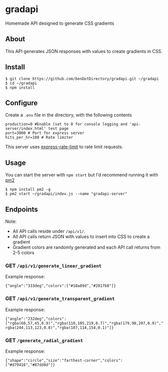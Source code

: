 
# gradapi
Homemade API designed to generate CSS gradients

## About
This API generates JSON responses with values to create gradients in CSS. 

## Install
```
$ git clone https://github.com/benDotDirectory/gradapi.git ~/gradapi
$ cd ~/gradapi
$ npm install
```

## Configure
Create a ```.env``` file in the directory, with the following contents
```
production=0 #Enable (set to 0 for console logging and 'api-server/index.html' test page
port=3000 # Port for express server
hits_per_hr=100 # Rate limiter
```

This server uses [express-rate-limit](https://www.npmjs.com/package/express-rate-limit) to rate limit requests. 

## Usage
You can start the server with ```npm start``` but I'd recommend running it with [pm2](https://pm2.keymetrics.io/)
```
$ npm install pm2 -g
$ pm2 start ~/gradapi/index.js --name "gradapi-server"
```


## Endpoints
Note:
- All API calls reside under ```/api/v1/```.
- All API calls return JSON with values to insert into CSS to create a gradient
- Gradient colors are randomly generated and each API call returns from 2-5 colors

### GET ```/api/v1/generate_linear_gradient```
Example response: 

```{"angle":"333deg","colors":["#10a89d","#2817b8"]}```


### GET ```/api/v1/generate_transparent_gradient```
Example response:

```{"angle":"232deg","colors":["rgba(60,57,45,0.9)","rgba(110,105,219,0.7)","rgba(179,98,207,0.9)","rgba(244,113,123,0.8)","rgba(107,114,154,0.1)"]}```


### GET ```/generate_radial_gradient```
Example response:

```{"shape":"circle","size":"farthest-corner","colors":["#d79416","#87dd8d"]}```


